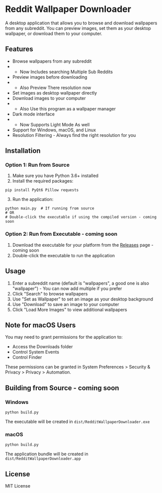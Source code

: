 # Reddit Wallpaper Downloader

A desktop application that allows you to browse and download wallpapers from any subreddit. You can preview images, set them as your desktop wallpaper, or download them to your computer.

## Features

- Browse wallpapers from any subreddit
- - Now Includes searching Multiple Sub Reddits
- Preview images before downloading
-  - Also Preview There resolution now
- Set images as desktop wallpaper directly
- Download images to your computer
- - Also Use this program as a wallpaper manager
- Dark mode interface
- - Now Supports Light Mode As well
- Support for Windows, macOS, and Linux
- Resolution Filtering - Always find the right resolution for you

## Installation

### Option 1: Run from Source
1. Make sure you have Python 3.6+ installed
2. Install the required packages:
```
pip install PyQt6 Pillow requests
```
3. Run the application:
```
python main.py  # If running from source
# OR
# Double-click the executable if using the compiled version - coming soon
```
### Option 2: Run from Executable - coming soon
1. Download the executable for your platform from the [Releases](https://github.com/yourusername/reddit-wallpaper-downloader/releases) page - coming soon
2. Double-click the executable to run the application

## Usage
1. Enter a subreddit name (default is "wallpapers", a good one is also "wallpaper") - You can now add multiple if you prefer
2. Click "Search" to browse wallpapers
3. Use "Set as Wallpaper" to set an image as your desktop background
4. Use "Download" to save an image to your computer
5. Click "Load More Images" to view additional wallpapers

## Note for macOS Users

You may need to grant permissions for the application to:
- Access the Downloads folder
- Control System Events
- Control Finder

These permissions can be granted in System Preferences > Security & Privacy > Privacy > Automation.

## Building from Source - coming soon

### Windows
```
python build.py
```
The executable will be created in `dist/RedditWallpaperDownloader.exe`

### macOS
```
python build.py
```
The application bundle will be created in `dist/RedditWallpaperDownloader.app`

## License

MIT License 

